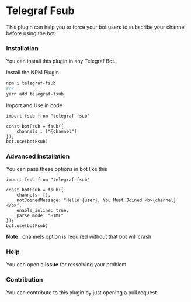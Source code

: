 # Telegraf Fsub
This plugin can help you to force your bot users to subscribe your channel before using the bot.

### Installation
You can install this plugin in any Telegraf Bot.

Install the NPM Plugin
```bash
npm i telegraf-fsub
#or
yarn add telegraf-fsub
```

Import and Use in code

```TS (Node)
import fsub from "telegraf-fsub"

const botFsub = fsub({ 
    channels : ["@channel"]
});
bot.use(botFsub)
```

### Advanced Installation
You can pass these options in bot like this
```TS (Node)
import fsub from "telegraf-fsub"

const botFsub = fsub({ 
    channels: [],
    notJoinedMessage: "Hello {user}, You Must Joined <b>{channel}</b>",
    enable_inline: true,
    parse_mode: "HTML"
});
bot.use(botFsub)
```

**Note** : channels option is required without that bot will crash

### Help
You can open a **Issue** for ressolving your problem

### Contribution
You can contribute to this plugin by just opening a pull request.
